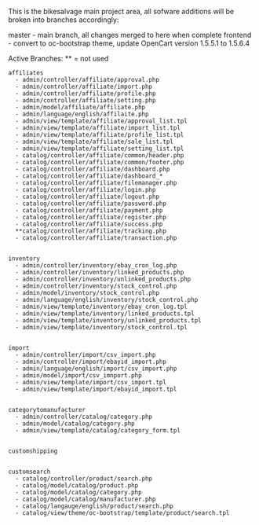 This is the bikesalvage main project area, all sofware additions will be broken into branches accordingly:

master   - main branch, all changes merged to here when complete
frontend - convert to oc-bootstrap theme, update OpenCart version 1.5.5.1 to 1.5.6.4

Active Branches: ** = not used


	affiliates
	  - admin/controller/affiliate/approval.php
	  - admin/controller/affiliate/import.php
	  - admin/controller/affiliate/profile.php
	  - admin/controller/affiliate/setting.php
	  - admin/model/affiliate/affiliate.php
	  - admin/language/english/affilaite.php
	  - admin/view/template/affiliate/approval_list.tpl
	  - admin/view/template/affiliate/import_list.tpl
	  - admin/view/template/affiliate/profile_list.tpl
	  - admin/view/template/affiliate/sale_list.tpl
	  - admin/view/template/affiliate/setting_list.tpl
	  - catalog/controller/affiliate/common/header.php
	  - catalog/controller/affiliate/common/footer.php
	  - catalog/controller/affiliate/dashboard.php
	  - catalog/controller/affiliate/dashboard_*
	  - catalog/controller/affiliate/filemanager.php
	  - catalog/controller/affiliate/login.php
	  - catalog/controller/affiliate/logout.php
	  - catalog/controller/affiliate/password.php
	  - catalog/controller/affiliate/payment.php
	  - catalog/controller/affiliate/register.php
	  - catalog/controller/affiliate/success.php
	  **catalog/controller/affiliate/tracking.php 
	  - catalog/controller/affiliate/transaction.php


	inventory
	  - admin/controller/inventory/ebay_cron_log.php
	  - admin/controller/inventory/linked_products.php
	  - admin/controller/inventory/unlinked_products.php
	  - admin/controller/inventory/stock_control.php
	  - admin/model/inventory/stock_control.php
	  - admin/language/english/inventory/stock_control.php
	  - admin/view/template/inventory/ebay_cron_log.tpl
	  - admin/view/template/inventory/linked_products.tpl
	  - admin/view/template/inventory/unlinked_products.tpl
	  - admin/view/template/inventory/stock_control.tpl


	import
	  - admin/controller/import/csv_import.php
	  - admin/controller/import/ebayid_import.php
	  - admin/language/english/import/csv_import.php
	  - admin/model/import/csv_imnport.php
	  - admin/view/template/import/csv_import.tpl
	  - admin/view/template/import/ebayid_import.tpl

	
	categorytomanufacturer
	  - admin/controller/catalog/category.php
	  - admin/model/catalog/category.php
	  - admin/view/template/catalog/category_form.tpl


	customshipping


	customsearch
	  - catalog/controller/product/search.php
	  - catalog/model/catalog/product.php
	  - catalog/model/catalog/category.php
	  - catalog/model/catalog/manufacturer.php
	  - catalog/langauge/english/product/search.php
	  - catalog/view/theme/oc-bootstrap/template/product/search.tpl

	



